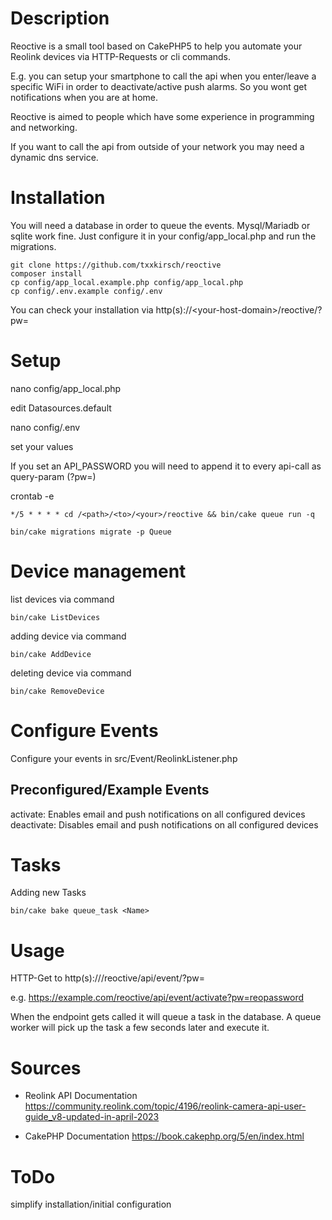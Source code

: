 # Description

Reoctive is a small tool based on CakePHP5 to help you automate your Reolink devices
via HTTP-Requests or cli commands.

E.g. you can setup your smartphone to call the api when you enter/leave
a specific WiFi in order to deactivate/active push alarms.
So you wont get notifications when you are at home.

Reoctive is aimed to people which have some experience in programming and networking.

If you want to call the api from outside of your network you may need a dynamic dns service.

# Installation

You will need a database in order to queue the events.
Mysql/Mariadb or sqlite work fine.
Just configure it in your config/app_local.php and run the migrations.

```
git clone https://github.com/txxkirsch/reoctive
composer install
cp config/app_local.example.php config/app_local.php
cp config/.env.example config/.env
```

You can check your installation via http(s)://\<your-host-domain\>/reoctive/?pw=<your-api-password>

# Setup

nano config/app_local.php

edit Datasources.default

nano config/.env

set your values

If you set an API_PASSWORD you will need to append it to every api-call as query-param (?pw=)

crontab -e
```
*/5 * * * * cd /<path>/<to>/<your>/reoctive && bin/cake queue run -q
```

```
bin/cake migrations migrate -p Queue
```

# Device management

list devices via command
```
bin/cake ListDevices
```

adding device via command
```
bin/cake AddDevice
```

deleting device via command
```
bin/cake RemoveDevice
```

# Configure Events

Configure your events in src/Event/ReolinkListener.php

## Preconfigured/Example Events

activate: Enables email and push notifications on all configured devices
deactivate: Disables email and push notifications on all configured devices

# Tasks

Adding new Tasks
```
bin/cake bake queue_task <Name>
```

# Usage

HTTP-Get to http(s)://<your-host-domain>/reoctive/api/event/<event-name>?pw=<your-api-password>

e.g. https://example.com/reoctive/api/event/activate?pw=reopassword

When the endpoint gets called it will queue a task in the database.
A queue worker will pick up the task a few seconds later and execute it.

# Sources

 - Reolink API Documentation
 https://community.reolink.com/topic/4196/reolink-camera-api-user-guide_v8-updated-in-april-2023
 
 - CakePHP Documentation
 https://book.cakephp.org/5/en/index.html

# ToDo

simplify installation/initial configuration

